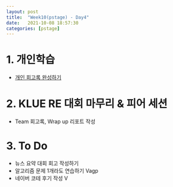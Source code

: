 ```yaml
---
layout: post
title:  "Week10(pstage) - Day4"
date:   2021-10-08 18:57:30
categories: [pstage]
---
```


# 1. 개인학습
* [개인 회고록 완성하기](https://kyunghyunlim.github.io/klue/nlp/2021/10/07/kluere.html)

# 2. KLUE RE 대회 마무리 & 피어 세션
* Team 회고록, Wrap up 리포트 작성

# 3. To Do
* 뉴스 요약 대회 회고 작성하기
* 알고리즘 문제 1개라도 연습하기 Vagp
* 네이버 코테 후기 작성 V